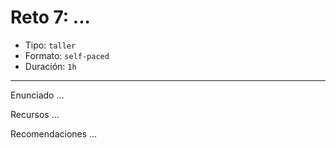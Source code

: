 # Reto 7: ...

- Tipo: `taller`
- Formato: `self-paced`
- Duración: `1h`

***

Enunciado ...

<!-- _Que la fuerza te acompañe_ en este ejercicio, revisa las siguientes slides para
que puedas crear esta fenómenal app para los amantes de Star Wars. -->

Recursos ...

<!-- ## Guía / Boilerplate

<iframe src="https://docs.google.com/presentation/d/e/2PACX-1vRGrO9hyhFU--4MSOJZgA8nRxfJ9qPdI6-2y25bTlBqo4T6C_VKfPm0IKEk-TIsx6a47Jk6lKgME-IS/embed?start=false&loop=false&delayms=5000" frameborder="0" width="760" height="749" allowfullscreen="true" mozallowfullscreen="true" webkitallowfullscreen="true"></iframe> -->

Recomendaciones ...

<!-- ## No olvides

Debes subir todos tus ejercicios a `GitHub` y publicarlos en `gh-pages`. -->
